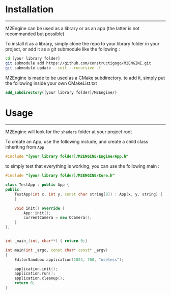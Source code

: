 # Installation 

--- 
M2Engine can be used as a library or as an app (the latter is not recommanded but possible)

To install it as a library, simply clone the repo to your library folder in your project, or add it as a git submodule like the following :
```bash
cd [your library folder]
git submodule add https://github.com/constructigogo/M2ENGINE.git
git submodule update --init --recursive -f
```

M2Engine is made to be used as a CMake subdirectory.
to add it, simply put the following inside your own CMakeList.txt
```cmake
add_subdirectory([your library folder]/M2Engine/)
```

# Usage

---
M2Engine will look for the `shaders` folder at your project root

To create an App, use the following include, and create a child class inheriting from `App`
```cpp
#include "[your library folder]/M2ENGINE/Engine/App.h"
```

to simply test that everything is working, you can use the following main : 
```cpp
#include "[your library folder]/M2ENGINE/Core.h"

class TestApp : public App {
public:
    TestApp(int x, int y, const char string[8]) : App(x, y, string) {
    }

    void init() override {
        App::init();
        currentCamera = new OCamera();
    }
};


int _main_(int, char**) { return 0;}

int main(int _argc, const char* const* _argv)
{
    EditorSandbox application(1024, 768, "useless");

    application.init();
    application.run();
    application.cleanup();
    return 0;
}
```


